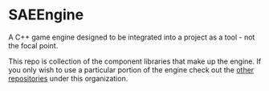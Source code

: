 # SAEEngine
A C++ game engine designed to be integrated into a project as a tool - not the focal point.

This repo is collection of the component libraries that make up the engine. If you only wish to use a particular portion of the engine check out the [other repositories](https://github.com/SAEEngine) under this organization. 
